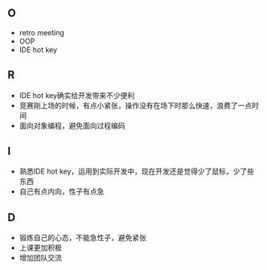 ## O
- retro meeting
- OOP
- IDE hot key

## R
- IDE hot key确实给开发带来不少便利
- 竞赛刚上场的时候，有点小紧张，操作没有在场下时那么快速，浪费了一点时间
- 面向对象编程，避免面向过程编码

## I
- 熟悉IDE hot key，运用到实际开发中，现在开发还是觉得少了鼠标，少了些东西
- 自己有点内向，性子有点急


## D
- 锻炼自己的心态，不能急性子，避免紧张
- 上课更加积极
- 增加团队交流

